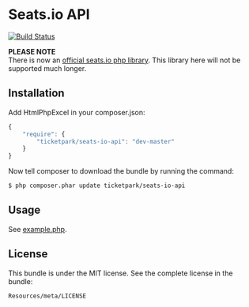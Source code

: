# Seats.io API

[![Build Status](https://travis-ci.org/Ticketpark/SeatsIoApi.svg?branch=master)](https://travis-ci.org/Ticketpark/SeatsIoApi)

**PLEASE NOTE**<br>
There is now an [official seats.io php library](https://github.com/seatsio/seatsio-php). This library here will not be supported much longer.


## Installation

Add HtmlPhpExcel in your composer.json:

```js
{
    "require": {
        "ticketpark/seats-io-api": "dev-master"
    }
}
```

Now tell composer to download the bundle by running the command:

``` bash
$ php composer.phar update ticketpark/seats-io-api
```

## Usage
See [example.php](example.php).

## License
This bundle is under the MIT license. See the complete license in the bundle:

    Resources/meta/LICENSE
